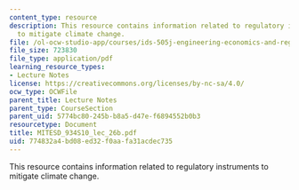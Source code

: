 ```yaml
---
content_type: resource
description: This resource contains information related to regulatory instruments
  to mitigate climate change.
file: /ol-ocw-studio-app/courses/ids-505j-engineering-economics-and-regulation-of-the-electric-power-sector-spring-2010/774832a4bd08ed32f0aafa31acdec735_MITESD_934S10_lec_26b.pdf
file_size: 723830
file_type: application/pdf
learning_resource_types:
- Lecture Notes
license: https://creativecommons.org/licenses/by-nc-sa/4.0/
ocw_type: OCWFile
parent_title: Lecture Notes
parent_type: CourseSection
parent_uid: 5774bc80-245b-b8a5-d47e-f6894552b0b3
resourcetype: Document
title: MITESD_934S10_lec_26b.pdf
uid: 774832a4-bd08-ed32-f0aa-fa31acdec735
---
```

This resource contains information related to regulatory instruments to mitigate climate change.